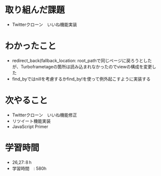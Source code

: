# 取り組んだ課題

- Twitterクローン　いいね機能実装

# わかったこと
- redirect_back(fallback_location: root_pathで同じページに戻ろうとしたが、Turboframetageの箇所は読み込まれなかったのでviewの構成を変更した
- find_byではnillを考慮するかfind_by!を使って例外起こすように実装する
# 次やること
- Twitterクローン　いいね機能修正
- リツイート機能実装
- JavaScript Primer
# 学習時間

- 26,27:８h
- 学習時間　: 580h
